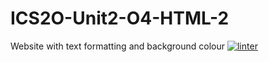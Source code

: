 # ICS2O-Unit2-O4-HTML-2
Website with text formatting and background colour
[![linter](https://github.com/Marko-Milijevic/ICS2O-Unit2-04-HTML-2/workflows/linter/badge.svg)](https://github.com/marketplace/actions/super-linter)
